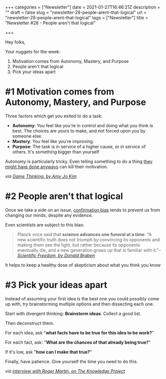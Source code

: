 +++
categories = ["Newsletter"]
date = 2021-01-27T16:46:21Z
description = ""
draft = false
slug = "newsletter-28-people-arent-that-logical"
url = "newsletter-28-people-arent-that-logical"
tags = ["Newsletter"]
title = "Newsletter #28 - People aren't that logical"

+++


Hey folks,

Your nuggets for the week:

1. Motivation comes from Autonomy, Mastery, and Purpose
2. People aren't that logical
3. Pick your ideas apart

# #1 Motivation comes from Autonomy, Mastery, and Purpose

Three factors which get you exited to do a task:

* **Autonomy**: You feel like you're in control and doing what you think is best. The choices are yours to make, and not forced upon you by someone else.
* **Mastery**: You feel like you're improving.
* **Purpose**: The task is in service of a higher cause, or in service of others. It's something bigger than yourself

Autonomy is particularly tricky. Even telling something to do a thing [they might have done anyways](https://twitter.com/ZainRzv/status/1288363472015646720) can kill their motivation.

_via [Game Thinking, by Amy Jo Kim](https://amzn.to/2NGLTlP)_

# #2 People aren't that logical

Once we take a side on an issue, [confirmation bias](https://www.lesswrong.com/posts/mmwyubv724MTvvL5Z/subtle-forms-of-confirmation-bias) tends to prevent us from changing our minds, despite any evidence.

Even scientists are subject to this bias:

> Planck once said that **science advances one funeral at a time**: "A new scientific truth does not triumph by convincing its opponents and making them see the light, but rather because its opponents eventually die, and a new generation grows up that is familiar with it."– _[Scientific Freedom, by Donald Braben](https://amzn.to/3ci1keC)_

It helps to keep a healthy dose of skepticism about what you think you know

# #3 Pick your ideas apart

Instead of assuming your first idea is the best one you could possibly come up with, try brainstorming multiple options and then dissecting each one.

Start with divergent thinking: **Brainstorm ideas**. Collect a good list.

Then deconstruct them.

For each idea, ask "**what facts have to be true for this idea to be work?**"

For each fact, ask: "**What are the chances of that already being true?**"

If it's low, ask "**how can I make that true?**"

Finally, have patience. Give yourself the time you need to do this.

_via [interview with Roger Martin, on The Knowledge Project](https://fs.blog/knowledge-project/roger-martin/)_

